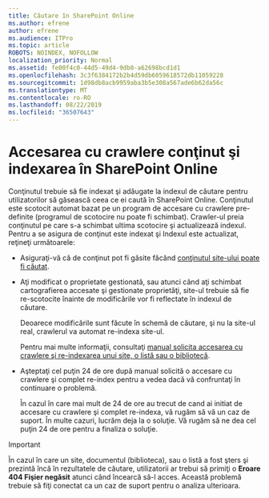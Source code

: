 ```yaml
---
title: Căutare în SharePoint Online
ms.author: efrene
author: efrene
ms.audience: ITPro
ms.topic: article
ROBOTS: NOINDEX, NOFOLLOW
localization_priority: Normal
ms.assetid: fe00f4c0-44d5-49d4-9db0-a62698bcd1d1
ms.openlocfilehash: 3c3f6384172b2b4d59db6059618572db11059228
ms.sourcegitcommit: 1d98db8acb9959aba3b5e308a567ade6b62da56c
ms.translationtype: MT
ms.contentlocale: ro-RO
ms.lasthandoff: 08/22/2019
ms.locfileid: "36507643"
---
```

# <a name="content-crawling-and-indexing-in-sharepoint-online"></a>Accesarea cu crawlere conţinut şi indexarea în SharePoint Online

Conţinutul trebuie să fie indexat şi adăugate la indexul de căutare pentru utilizatorilor să găsească ceea ce ei caută în SharePoint Online. Conţinutul este scotocit automat bazat pe un program de accesare cu crawlere pre-definite (programul de scotocire nu poate fi schimbat). Crawler-ul preia conţinutul pe care s-a schimbat ultima scotocire şi actualizează indexul. Pentru a se asigura de conţinut este indexat şi Indexul este actualizat, reţineţi următoarele:

- Asiguraţi-vă că de conţinut pot fi găsite făcând [conţinutul site-ului poate fi căutat](https://docs.microsoft.com/sharepoint/make-site-content-searchable).

- Aţi modificat o proprietate gestionată, sau atunci când aţi schimbat cartografierea accesate şi gestionate proprietăţi, site-ul trebuie să fie re-scotocite înainte de modificările vor fi reflectate în indexul de căutare. 

    Deoarece modificările sunt făcute în schemă de căutare, şi nu la site-ul real, crawlerul va automat re-indexa site-ul. 

    Pentru mai multe informaţii, consultaţi [manual solicita accesarea cu crawlere şi re-indexarea unui site, o listă sau o bibliotecă](https://docs.microsoft.com/sharepoint/crawl-site-conten).

- Aşteptaţi cel puţin 24 de ore după manual solicită o accesare cu crawlere şi complet re-index pentru a vedea dacă vă confruntaţi în continuare o problemă. 

    În cazul în care mai mult de 24 de ore au trecut de cand ai initiat de accesare cu crawlere şi complet re-indexa, vă rugăm să vă un caz de suport. În multe cazuri, lucrăm deja la o soluţie. Vă rugăm să ne dea cel puţin 24 de ore pentru a finaliza o soluţie.

> [!IMPORTANT]
> În cazul în care un site, documentul (biblioteca), sau o listă a fost şters şi prezintă încă în rezultatele de căutare, utilizatorii ar trebui să primiţi o **Eroare 404 Fişier negăsit** atunci când încearcă să-l acces. Această problemă trebuie să fiţi conectat ca un caz de suport pentru o analiza ulterioara. 



